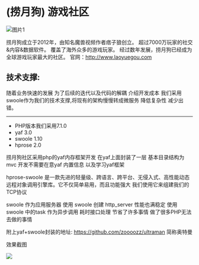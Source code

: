 # (捞月狗) 游戏社区


![图片1](https://imgx.lygou.cc/cai/img/public/lyg/zh-cn/logo_black.png)

捞月狗成立于2012年，由知名魔兽视频作者痞子狼创立。
超过7000万玩家的社交&内容&数据软件。
覆盖了海外众多的游戏玩家。
经过数年发展，捞月狗已经成为全球游戏玩家最大的社区。
官网：<http://www.laoyuegou.com>

## 技术支撑:

随着业务快速的发展 为了后续的迭代以及代码的解耦 介绍开发成本 我们采用swoole作为我们的技术支撑,将现有的架构慢慢转成微服务 降低复杂性 减少出错。


------------

* PHP版本我们采用7.1.0
* yaf 3.0
* swoole 1.10
* hprose 2.0


捞月狗社区采用php的yaf内存框架开发 在yaf上面封装了一层 基本目录结构为mvc 开发不需要在意yaf 内置信息 以及学习yaf框架 

hprose-swoole 是一款先进的轻量级、跨语言、跨平台、无侵入式、高性能动态远程对象调用引擎库。它不仅简单易用，而且功能强大 我们使用它来组建我们的TCP协议 

swoole 作为应用服务器 使用 swoole  创建  http_server  性能也满稳定
使用swoole 中的task 作为异步调用 耗时接口处理 节省了许多事情  做了很多PHP无法去做的事情

附上yaf+swoole封装的地址: https://github.com/zoooozz/ultraman  简称奥特曼 

效果截图

![](https://wiki.swoole.com/static/uploads/wiki/201802/28/143910625661.jpg)







